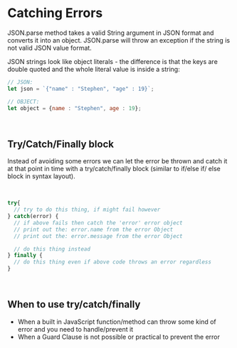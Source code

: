 # Catching Errors

JSON.parse method takes a valid String argument in JSON format and converts it into an object.
JSON.parse will throw an exception if the string is not valid JSON value format.

JSON strings look like object literals - the difference is that the keys are double quoted and the whole literal value is inside a string: 

```JavaScript
// JSON:
let json = `{"name" : "Stephen", "age" : 19}`;

// OBJECT:
let object = {name : "Stephen", age : 19};
```

<br>

## Try/Catch/Finally block

Instead of avoiding some errors we can let the error be thrown and catch it at that point in time with a try/catch/finally block (similar to if/else if/ else block in syntax layout).

<br>

```JavaScript
try{
  // try to do this thing, if might fail however
} catch(error) {
  // if above fails then catch the 'error' error object
  // print out the: error.name from the error Object
  // print out the: error.message from the error Object

  // do this thing instead
} finally {
  // do this thing even if above code throws an error regardless
}
```

<br>

## When to use try/catch/finally

- When a built in JavaScript function/method can throw some kind of error and you need to handle/prevent it
- When a Guard Clause is not possible or practical to prevent the error